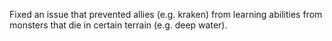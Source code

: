 Fixed an issue that prevented allies (e.g. kraken) from learning abilities from monsters that die in certain terrain (e.g. deep water).